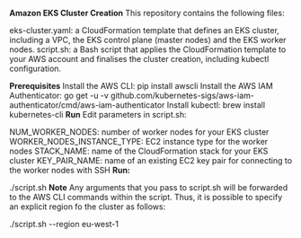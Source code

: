 **Amazon EKS Cluster Creation**
This repository contains the following files:

eks-cluster.yaml: a CloudFormation template that defines an EKS cluster, including a VPC, the EKS control plane (master nodes) and the EKS worker nodes.
script.sh: a Bash script that applies the CloudFormation template to your AWS account and finalises the cluster creation, including kubectl configuration.

**Prerequisites**
Install the AWS CLI:
pip install awscli
Install the AWS IAM Authenticator:
go get -u -v github.com/kubernetes-sigs/aws-iam-authenticator/cmd/aws-iam-authenticator
Install kubectl:
brew install kubernetes-cli
**Run**
Edit parameters in script.sh:

NUM_WORKER_NODES: number of worker nodes for your EKS cluster
WORKER_NODES_INSTANCE_TYPE: EC2 instance type for the worker nodes
STACK_NAME: name of the CloudFormation stack for your EKS cluster
KEY_PAIR_NAME: name of an existing EC2 key pair for connecting to the worker nodes with SSH
**Run:**

./script.sh
**Note**
Any arguments that you pass to script.sh will be forwarded to the AWS CLI commands within the script. Thus, it is possible to specify an explicit region fo the cluster as follows:

./script.sh --region eu-west-1
